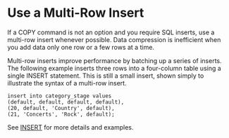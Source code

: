 # Use a Multi\-Row Insert<a name="c_best-practices-multi-row-inserts"></a>

If a COPY command is not an option and you require SQL inserts, use a multi\-row insert whenever possible\. Data compression is inefficient when you add data only one row or a few rows at a time\.

Multi\-row inserts improve performance by batching up a series of inserts\. The following example inserts three rows into a four\-column table using a single INSERT statement\. This is still a small insert, shown simply to illustrate the syntax of a multi\-row insert\.

```
insert into category_stage values
(default, default, default, default),
(20, default, 'Country', default),
(21, 'Concerts', 'Rock', default);
```

See [INSERT](r_INSERT_30.md) for more details and examples\.